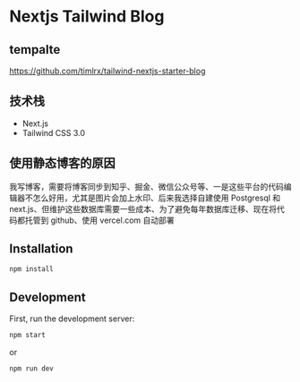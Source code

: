 # Nextjs Tailwind Blog

## tempalte

https://github.com/timlrx/tailwind-nextjs-starter-blog

## 技术栈

- Next.js
- Tailwind CSS 3.0

## 使用静态博客的原因

我写博客，需要将博客同步到知乎、掘金、微信公众号等、一是这些平台的代码编辑器不怎么好用，尤其是图片会加上水印、后来我选择自建使用 Postgresql 和 next.js、但维护这些数据库需要一些成本、为了避免每年数据库迁移、现在将代码都托管到 github、使用 vercel.com 自动部署

## Installation

```bash
npm install
```

## Development

First, run the development server:

```bash
npm start
```

or

```bash
npm run dev
```
